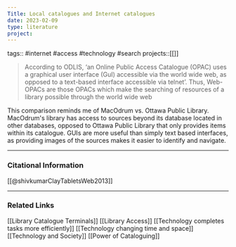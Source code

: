 ```yaml
---
Title: Local catalogues and Internet catalogues
date: 2023-02-09
type: literature
project:
---
```

tags:: #internet #access #technology #search 
projects::[[]]

> According to ODLIS, ‘an Online Public Access Catalogue (OPAC) uses a graphical user interface (GuI) accessible via the world wide web, as opposed to a text-based interface accessible via telnet’. Thus, Web-OPACs are those OPACs which make the searching of resources of a library possible through the world wide web

This comparison reminds me of MacOdrum vs. Ottawa Public Library. MacOdrum's library has access to sources beyond its database located in other databases, opposed to Ottawa Public Library that only provides items within its catalogue.
GUIs are more useful than simply text based interfaces, as providing images of the sources makes it easier to identify and navigate.

---
### Citational Information

[[@shivkumarClayTabletsWeb2013]]

---

### Related Links

[[Library Catalogue Terminals]]
[[Library Access]]
[[Technology completes tasks more efficiently]]
[[Technology changing time and space]]
[[Technology and Society]]
[[Power of Cataloguing]]